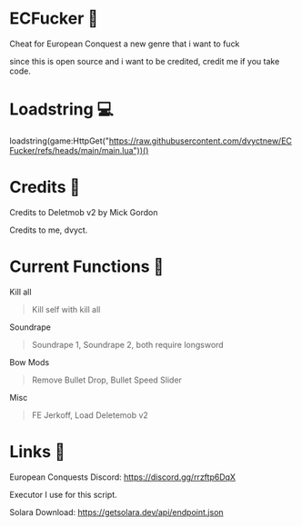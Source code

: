 # ECFucker 📜
Cheat for European Conquest a new genre that i want to fuck 

since this is open source and i want to be credited, credit me if you take code.

# Loadstring 💻
loadstring(game:HttpGet("https://raw.githubusercontent.com/dvyctnew/ECFucker/refs/heads/main/main.lua"))()
# Credits 🍆
Credits to Deletmob v2 by Mick Gordon

Credits to me, dvyct.

# Current Functions 🙏
Kill all
 > Kill self with kill all
 
Soundrape
 >Soundrape 1,
 Soundrape 2,
 both require longsword


Bow Mods
> Remove Bullet Drop,
  Bullet Speed Slider

Misc
 > FE Jerkoff,
   Load Deletemob v2
# Links 🔗
European Conquests Discord:  https://discord.gg/rrzftp6DqX

Executor I use for this script.

Solara Download: https://getsolara.dev/api/endpoint.json
